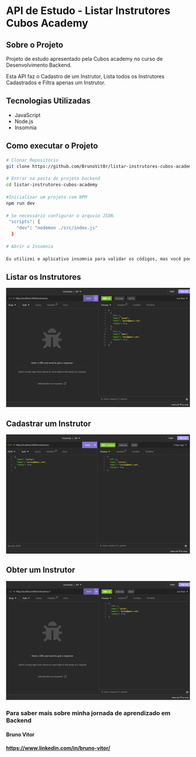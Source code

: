 # API de Estudo - Listar Instrutores Cubos Academy

## Sobre o Projeto

Projeto de estudo apresentado pela Cubos academy no curso de Desenvolvimento Backend.

Esta API faz o Cadastro de um Instrutor, Lista todos os Instrutores Cadastrados e Filtra apenas um Instrutor.

## Tecnologias Utilizadas

- JavaScript
- Node.js
- Insomnia

## Como executar o Projeto

```bash
# Clonar Repositório
git clone https://github.com/BrunoVit0r/listar-instrutores-cubos-academy

# Entrar na pasta do projeto backend
cd listar-instrutores-cubos-academy

#Inicializar um projeto com NPM
npm run dev

# Se necessário configurar o arquvio JSON. 
 "scripts": {
    "dev": "nodemon ./src/index.js"
  }

# Abrir o Insomnia

Eu utilizei o aplicativo insomnia para validar os códigos, mas você pode usar outro de sua preferência.

```

## Listar os Instrutores

<p align="center">
   <img src="src/assets/listar-instrutores.png">
</p>


## Cadastrar um Instrutor

<p align="center">
   <img src="src/assets/cadastrar-instrutor.png">
</p>


## Obter um Instrutor

<p align="center">
   <img src="src/assets/obter-um-instrutor.png">
</p>


### Para saber mais sobre minha jornada de aprendizado em Backend

#### Bruno Vitor
#### https://www.linkedin.com/in/bruno-vitor/


